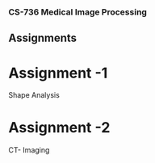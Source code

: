 ### CS-736 Medical Image Processing
## Assignments
# Assignment -1
Shape Analysis

# Assignment -2
CT- Imaging
